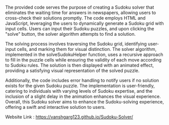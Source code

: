 The provided code serves the purpose of creating a Sudoku solver that eliminates the waiting time for answers in newspapers, allowing users to cross-check their solutions promptly. The code employs HTML and JavaScript, leveraging the users to dynamically generate a Sudoku grid with input cells. Users can input their Sudoku puzzles, and upon clicking the "solve" button, the solver algorithm attempts to find a solution.

The solving process involves traversing the Sudoku grid, identifying user-input cells, and marking them for visual distinction. The solver algorithm, implemented in the solveSudokuHelper function, uses a recursive approach to fill in the puzzle cells while ensuring the validity of each move according to Sudoku rules. The solution is then displayed with an animated effect, providing a satisfying visual representation of the solved puzzle.

Additionally, the code includes error handling to notify users if no solution exists for the given Sudoku puzzle. The implementation is user-friendly, catering to individuals with varying levels of Sudoku expertise, and the inclusion of a slight delay in the animation enhances the visual experience. Overall, this Sudoku solver aims to enhance the Sudoku-solving experience, offering a swift and interactive solution to users.

Website Link : https://vanshgarg123.github.io/Sudoku-Solver/



